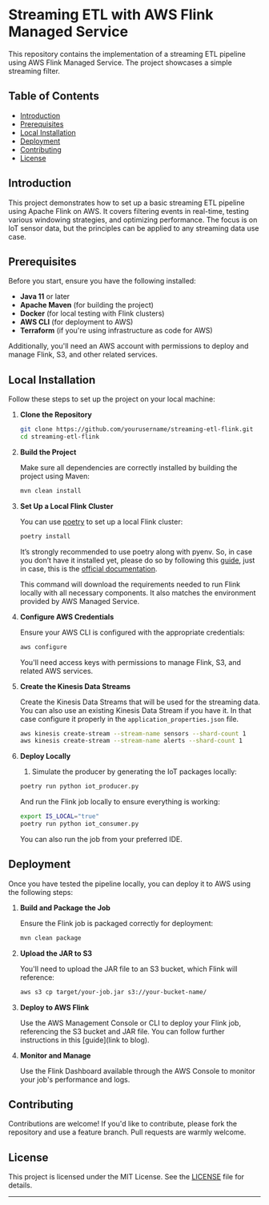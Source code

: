 # Streaming ETL with AWS Flink Managed Service

This repository contains the implementation of a streaming ETL pipeline using AWS Flink Managed Service. The project showcases a simple streaming filter.

## Table of Contents

- [Introduction](#introduction)
- [Prerequisites](#prerequisites)
- [Local Installation](#local-installation)
- [Deployment](#deployment)
- [Contributing](#contributing)
- [License](#license)

## Introduction

This project demonstrates how to set up a basic streaming ETL pipeline using Apache Flink on AWS. It covers filtering events in real-time, testing various windowing strategies, and optimizing performance. The focus is on IoT sensor data, but the principles can be applied to any streaming data use case.

## Prerequisites

Before you start, ensure you have the following installed:

- **Java 11** or later
- **Apache Maven** (for building the project)
- **Docker** (for local testing with Flink clusters)
- **AWS CLI** (for deployment to AWS)
- **Terraform** (if you're using infrastructure as code for AWS)

Additionally, you'll need an AWS account with permissions to deploy and manage Flink, S3, and other related services.

## Local Installation

Follow these steps to set up the project on your local machine:

1. **Clone the Repository**

   ```bash
   git clone https://github.com/yourusername/streaming-etl-flink.git
   cd streaming-etl-flink
   ```

2. **Build the Project**

   Make sure all dependencies are correctly installed by building the project using Maven:

   ```bash
   mvn clean install
   ```

3. **Set Up a Local Flink Cluster**

   You can use [poetry](https://python-poetry.org/docs/#installing-with-pipx) to set up a local Flink cluster:

   ```bash
   poetry install
   ```
   It’s strongly recommended to use poetry along with pyenv. So, in case you don’t have it installed yet, please do so by following this [guide](https://realpython.com/intro-to-pyenv/#installing-pyenv), just in case, this is the [official documentation](https://github.com/pyenv/pyenv?tab=readme-ov-file#installation).


   This command will download the requirements needed to run Flink locally with all necessary components. It also matches the environment provided by AWS Managed Service.

4. **Configure AWS Credentials**

   Ensure your AWS CLI is configured with the appropriate credentials:

   ```bash
   aws configure
   ```

   You'll need access keys with permissions to manage Flink, S3, and related AWS services.

5. **Create the Kinesis Data Streams**

   Create the Kinesis Data Streams that will be used for the streaming data. You can also use an existing Kinesis Data Stream if you have it. In that case configure it properly in the `application_properties.json` file.

   ```bash
   aws kinesis create-stream --stream-name sensors --shard-count 1
   aws kinesis create-stream --stream-name alerts --shard-count 1
   ```

6. **Deploy Locally**

   1. Simulate the producer by generating the IoT packages locally:

   ```bash
   poetry run python iot_producer.py
   ```
   And run the Flink job locally to ensure everything is working:

   ```bash
   export IS_LOCAL="true"
   poetry run python iot_consumer.py
   ```
   You can also run the job from your preferred IDE.

## Deployment

Once you have tested the pipeline locally, you can deploy it to AWS using the following steps:

1. **Build and Package the Job**

   Ensure the Flink job is packaged correctly for deployment:

   ```bash
   mvn clean package
   ```

2. **Upload the JAR to S3**

   You'll need to upload the JAR file to an S3 bucket, which Flink will reference:

   ```bash
   aws s3 cp target/your-job.jar s3://your-bucket-name/
   ```

3. **Deploy to AWS Flink**

   Use the AWS Management Console or CLI to deploy your Flink job, referencing the S3 bucket and JAR file. You can follow further instructions in this [guide](link to blog).

4. **Monitor and Manage**

   Use the Flink Dashboard available through the AWS Console to monitor your job's performance and logs.

## Contributing

Contributions are welcome! If you'd like to contribute, please fork the repository and use a feature branch. Pull requests are warmly welcome.

## License

This project is licensed under the MIT License. See the [LICENSE](LICENSE) file for details.

---
